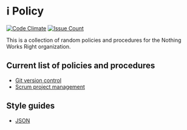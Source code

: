 # ℹ️ Policy  

[![Code Climate](https://img.shields.io/codeclimate/github/nothingworksright/policy.svg?style=flat-square&label=Code%20Review%20GPA)](https://codeclimate.com/github/nothingworksright/policy) [![Issue Count](https://img.shields.io/codeclimate/issues/github/nothingworksright/policy.svg?style=flat-square&label=Code%20Review%20Issues%20Found)](https://codeclimate.com/github/nothingworksright/policy/issues)  

This is a collection of random policies and procedures for the Nothing Works Right organization.  

## Current list of policies and procedures  

- [Git version control](git.md)  
- [Scrum project management](scrum.md)  

## Style guides  

- [JSON](json.md)  
